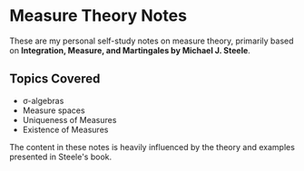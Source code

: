 # Measure Theory Notes

These are my personal self-study notes on measure theory, primarily based on **Integration, Measure, and Martingales by Michael J. Steele**.

## Topics Covered

- σ-algebras
- Measure spaces
- Uniqueness of Measures
- Existence of Measures

The content in these notes is heavily influenced by the theory and examples presented in Steele's book.

